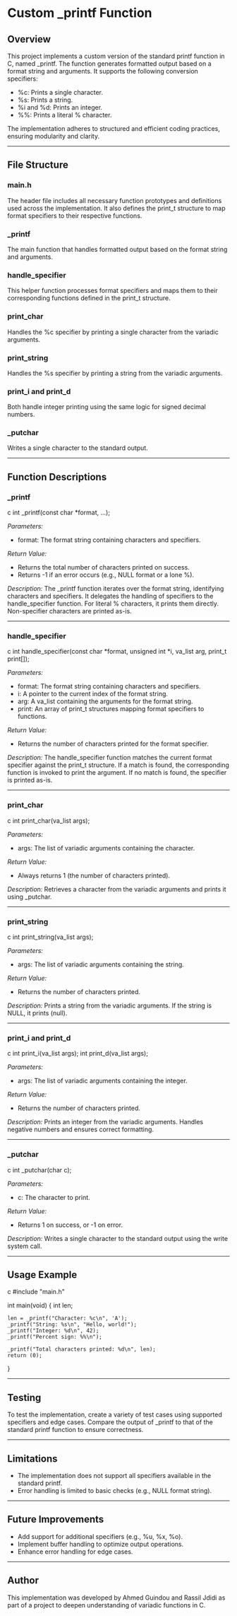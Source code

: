 # Custom _printf Function

## Overview

This project implements a custom version of the standard printf function in C, named _printf. The function generates formatted output based on a format string and arguments. It supports the following conversion specifiers:

- %c: Prints a single character.
- %s: Prints a string.
- %i and %d: Prints an integer.
- %%: Prints a literal % character.

The implementation adheres to structured and efficient coding practices, ensuring modularity and clarity.

---

## File Structure

### main.h
The header file includes all necessary function prototypes and definitions used across the implementation. It also defines the print_t structure to map format specifiers to their respective functions.

### _printf
The main function that handles formatted output based on the format string and arguments.

### handle_specifier
This helper function processes format specifiers and maps them to their corresponding functions defined in the print_t structure.

### print_char
Handles the %c specifier by printing a single character from the variadic arguments.

### print_string
Handles the %s specifier by printing a string from the variadic arguments.

### print_i and print_d
Both handle integer printing using the same logic for signed decimal numbers.

### _putchar
Writes a single character to the standard output.

---

## Function Descriptions

### _printf
c
int _printf(const char *format, ...);

*Parameters:*
- format: The format string containing characters and specifiers.

*Return Value:*
- Returns the total number of characters printed on success.
- Returns -1 if an error occurs (e.g., NULL format or a lone %).

*Description:*
The _printf function iterates over the format string, identifying characters and specifiers. It delegates the handling of specifiers to the handle_specifier function. For literal % characters, it prints them directly. Non-specifier characters are printed as-is.

---

### handle_specifier
c
int handle_specifier(const char *format, unsigned int *i, va_list arg, print_t print[]);

*Parameters:*
- format: The format string containing characters and specifiers.
- i: A pointer to the current index of the format string.
- arg: A va_list containing the arguments for the format string.
- print: An array of print_t structures mapping format specifiers to functions.

*Return Value:*
- Returns the number of characters printed for the format specifier.

*Description:*
The handle_specifier function matches the current format specifier against the print_t structure. If a match is found, the corresponding function is invoked to print the argument. If no match is found, the specifier is printed as-is.

---

### print_char
c
int print_char(va_list args);

*Parameters:*
- args: The list of variadic arguments containing the character.

*Return Value:*
- Always returns 1 (the number of characters printed).

*Description:*
Retrieves a character from the variadic arguments and prints it using _putchar.

---

### print_string
c
int print_string(va_list args);

*Parameters:*
- args: The list of variadic arguments containing the string.

*Return Value:*
- Returns the number of characters printed.

*Description:*
Prints a string from the variadic arguments. If the string is NULL, it prints (null).

---

### print_i and print_d
c
int print_i(va_list args);
int print_d(va_list args);

*Parameters:*
- args: The list of variadic arguments containing the integer.

*Return Value:*
- Returns the number of characters printed.

*Description:*
Prints an integer from the variadic arguments. Handles negative numbers and ensures correct formatting.

---

### _putchar
c
int _putchar(char c);

*Parameters:*
- c: The character to print.

*Return Value:*
- Returns 1 on success, or -1 on error.

*Description:*
Writes a single character to the standard output using the write system call.

---

## Usage Example
c
#include "main.h"

int main(void)
{
    int len;

    len = _printf("Character: %c\n", 'A');
    _printf("String: %s\n", "Hello, world!");
    _printf("Integer: %d\n", 42);
    _printf("Percent sign: %%\n");

    _printf("Total characters printed: %d\n", len);
    return (0);
}

---

## Testing
To test the implementation, create a variety of test cases using supported specifiers and edge cases. Compare the output of _printf to that of the standard printf function to ensure correctness.

---

## Limitations
- The implementation does not support all specifiers available in the standard printf.
- Error handling is limited to basic checks (e.g., NULL format string).

---

## Future Improvements
- Add support for additional specifiers (e.g., %u, %x, %o).
- Implement buffer handling to optimize output operations.
- Enhance error handling for edge cases.

---

## Author
This implementation was developed by Ahmed Guindou and Rassil Jdidi as part of a project to deepen understanding of variadic functions in C.
